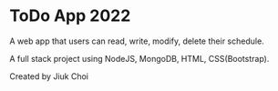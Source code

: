 # ToDo App 2022

A web app that users can read, write, modify, delete their schedule.

A full stack project using NodeJS, MongoDB, HTML, CSS(Bootstrap).

Created by Jiuk Choi
